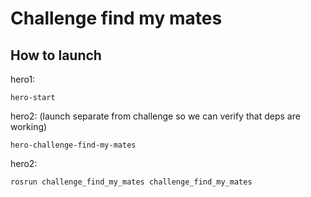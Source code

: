 # Challenge find my mates

## How to launch

hero1:
```
hero-start
```

hero2: (launch separate from challenge so we can verify that deps are working)
```
hero-challenge-find-my-mates
```

hero2:
```
rosrun challenge_find_my_mates challenge_find_my_mates 
```
